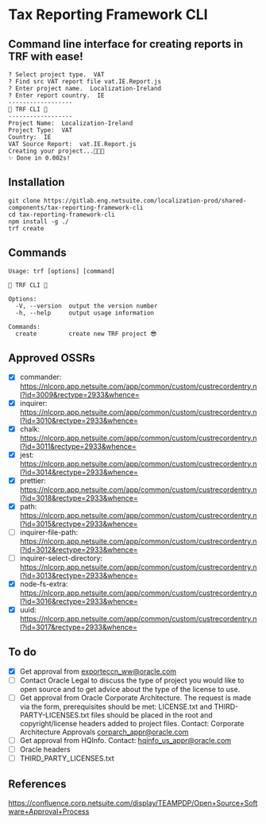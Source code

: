 # Tax Reporting Framework CLI

## Command line interface for creating reports in TRF with ease!
```
? Select project type.  VAT
? Find src VAT report file vat.IE.Report.js
? Enter project name.  Localization-Ireland
? Enter report country.  IE
------------------
🚀 TRF CLI 🚀
------------------
Project Name:  Localization-Ireland
Project Type:  VAT
Country:  IE
VAT Source Report:  vat.IE.Report.js
Creating your project...🚀🚀🚀
✨ Done in 0.002s!
```

## Installation
```
git clone https://gitlab.eng.netsuite.com/localization-prod/shared-components/tax-reporting-framework-cli
cd tax-reporting-framework-cli
npm install -g ./
trf create
```
## Commands
```
Usage: trf [options] [command]

🚀 TRF CLI 🚀

Options:
  -V, --version  output the version number
  -h, --help     output usage information

Commands:
  create         create new TRF project 😎
```
## Approved OSSRs
- [x] commander: https://nlcorp.app.netsuite.com/app/common/custom/custrecordentry.nl?id=3009&rectype=2933&whence=
- [x] inquirer: https://nlcorp.app.netsuite.com/app/common/custom/custrecordentry.nl?id=3010&rectype=2933&whence=
- [x] chalk: https://nlcorp.app.netsuite.com/app/common/custom/custrecordentry.nl?id=3011&rectype=2933&whence=
- [x] jest: https://nlcorp.app.netsuite.com/app/common/custom/custrecordentry.nl?id=3014&rectype=2933&whence=
- [x] prettier: https://nlcorp.app.netsuite.com/app/common/custom/custrecordentry.nl?id=3018&rectype=2933&whence=
- [x] path: https://nlcorp.app.netsuite.com/app/common/custom/custrecordentry.nl?id=3015&rectype=2933&whence=
- [ ] inquirer-file-path: https://nlcorp.app.netsuite.com/app/common/custom/custrecordentry.nl?id=3012&rectype=2933&whence=
- [ ] inquirer-select-directory: https://nlcorp.app.netsuite.com/app/common/custom/custrecordentry.nl?id=3013&rectype=2933&whence=
- [x] node-fs-extra: https://nlcorp.app.netsuite.com/app/common/custom/custrecordentry.nl?id=3016&rectype=2933&whence=
- [x] uuid: https://nlcorp.app.netsuite.com/app/common/custom/custrecordentry.nl?id=3017&rectype=2933&whence=

## To do
- [x] Get approval from exporteccn_ww@oracle.com
- [ ] Contact Oracle Legal to discuss the type of project you would like to open source and to get advice about the type of the license to use.
- [ ] Get approval from Oracle Corporate Architecture. The request is made via the form, prerequisites should be met: LICENSE.txt and THIRD-PARTY-LICENSES.txt files should be placed in the root and copyright/license headers added to project files. Contact: Corporate Architecture Approvals <corparch_appr@oracle.com>
- [ ] Get approval from HQInfo. Contact: hqinfo_us_appr@oracle.com
- [ ] Oracle headers
- [ ] THIRD_PARTY_LICENSES.txt

## References
https://confluence.corp.netsuite.com/display/TEAMPDP/Open+Source+Software+Approval+Process